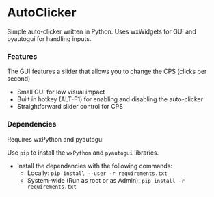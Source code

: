 # AutoClicker

Simple auto-clicker written in Python.
Uses wxWidgets for GUI and pyautogui for handling inputs.

### Features
The GUI features a slider that allows you to change the CPS (clicks per second)
   - Small GUI for low visual impact
   - Built in hotkey (ALT-F1) for enabling and disabling the auto-clicker
   - Straightforward slider control for CPS
  
### Dependencies
Requires wxPython and pyautogui

Use `pip` to install the `wxPython` and `pyautogui` libraries.
- Install the dependancies with the following commands:
  - Locally: `pip install --user -r requirements.txt`
  - System-wide (Run as root or as Admin): `pip install -r requirements.txt`
